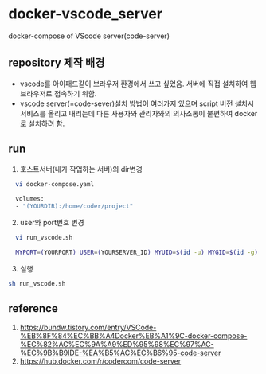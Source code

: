 # docker-vscode_server
docker-compose of VScode server(code-server)

## repository 제작 배경
* vscode를 아이패드같이 브라우저 환경에서 쓰고 싶었음. 서버에 직접 설치하여 웹브라우저로 접속하기 위함.
* vscode server(=code-sever)설치 방법이 여러가지 있으며 script 버전 설치시 서비스를 올리고 내리는데 다른 사용자와 관리자와의 의사소통이 불편하여 docker로 설치하려 함.

## run
1. 호스트서버(내가 작업하는 서버)의 dir변경
```bash
  vi docker-compose.yaml 
  
  volumes:
  - "(YOURDIR):/home/coder/project"
```
2. user와 port번호 변경
```bash
  vi run_vscode.sh
  
  MYPORT=(YOURPORT) USER=(YOURSERVER_ID) MYUID=$(id -u) MYGID=$(id -g) PASSWORD=ducke docker-compose up -d
```
3. 실행
```bash
sh run_vscode.sh
```

## reference
1. https://bundw.tistory.com/entry/VSCode-%EB%8F%84%EC%BB%A4Docker%EB%A1%9C-docker-compose-%EC%82%AC%EC%9A%A9%ED%95%98%EC%97%AC-%EC%9B%B9IDE-%EA%B5%AC%EC%B6%95-code-server
2. https://hub.docker.com/r/codercom/code-server
